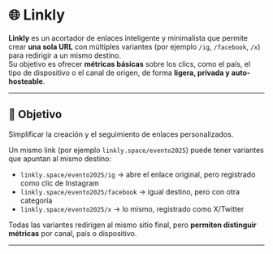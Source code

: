 # 🌐 Linkly

**Linkly** es un acortador de enlaces inteligente y minimalista que permite crear **una sola URL** con múltiples variantes (por ejemplo `/ig`, `/facebook`, `/x`) para redirigir a un mismo destino.  
Su objetivo es ofrecer **métricas básicas** sobre los clics, como el país, el tipo de dispositivo o el canal de origen, de forma **ligera, privada y auto-hosteable**.

---

## 🚀 Objetivo

Simplificar la creación y el seguimiento de enlaces personalizados.

Un mismo link (por ejemplo `linkly.space/evento2025`) puede tener variantes que apuntan al mismo destino:
- `linkly.space/evento2025/ig` → abre el enlace original, pero registrado como clic de Instagram  
- `linkly.space/evento2025/facebook` → igual destino, pero con otra categoría  
- `linkly.space/evento2025/x` → lo mismo, registrado como X/Twitter  

Todas las variantes redirigen al mismo sitio final, pero **permiten distinguir métricas** por canal, país o dispositivo.

---